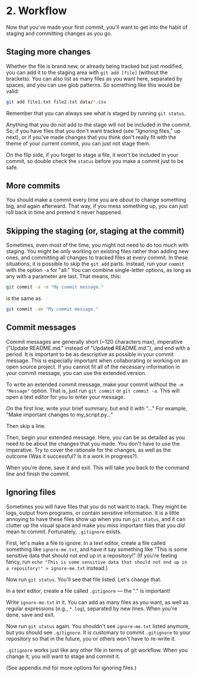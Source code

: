 # 2. Workflow

Now that you've made your first commit, you'll want to get into the habit of staging and committing changes as you go.

## Staging more changes

Whether the file is brand new, or already being tracked but just modified, you can add it to the staging area with `git add [file]` (without the
brackets). You can also list as many files as you want here, separated by spaces, and you can use glob patterns. So something like this would be valid:

```sh
git add file1.txt file2.txt data/*.csv
```

Remember that you can always see what is staged by running `git status`.

Anything that you do not add to the stage will not be included in the commit. So, if you have files that you don't want tracked (see "Ignoring files," up
next), or if you've made changes that you think don't really fit with the theme of your current commit, you can just not stage them.

On the flip side, if you forget to stage a file, it won't be included in your commit, so double check the `status` before you make a commit just to be safe.

## More commits

You should make a commit every time you are *about to* change something big,
and again afterward. That way, if you mess something up, you can just roll back
in time and pretend it never happened.

## Skipping the staging (or, staging at the commit)

Sometimes, even most of the time, you might not need to do too much with staging.
You might be only working on existing files rather than adding new ones, and
committing all changes to tracked files at every commit. In these situations,
it is possible to skip the `git add` parts. Instead, run your `commit` with the
option `-a` for "all." You can combine single-letter options, as long as any with a
parameter are last. That means, this:

```sh
git commit -a -m "My commit message."
```

is the same as

```sh
git commit -am "My commit message."
```

## Commit messages

Commit messages are generally short (~120 characters max), imperative ("Update
README.md." instead of "Update**d** README.md."), and end with a period. It is
important to be as descriptive as possible in your commit message. This is
especially important when collaborating or working on an open source project.
If you cannot fit all of the necessary information in your commit message,
you can use the extended version.

To write an extended commit message, make your commit without the `-m "Message"`
option. That is, just run `git commit` or `git commit -a`. This will open a
text editor for you to enter your message.

On the first line, write your brief summary, but end it with "..." For example,
"Make important changes to my_script.py..."

Then skip a line.

Then, begin your extended message. Here, you can be as detailed as you need to
be about the changes that you made. You don't have to use the imperative. Try
to cover the rationale for the changes, as well as the outcome (Was it
successful? Is it a work in progress?).

When you're done, save it and exit. This will take you back to the command line
and finish the commit.

## Ignoring files

Sometimes you will have files that you do not want to track. They might be logs,
output from programs, or contain sensitive information. It is a little annoying
to have these files show up when you run `git status`, and it can clutter up
the visual space and make you miss important files that you *did* mean to
commit. Fortunately, `.gitignore` exists.

First, let's make a file to ignore. In a text editor, create a file called
something like `ignore-me.txt`, and have it say something like "This is some
sensitive data that should not end up in a repository!" (If you're feeling
fancy, run `echo "This is some sensitive data that should not end up in a
repository!" > ignore-me.txt` instead.)

Now run `git status`. You'll see that file listed. Let's change that.

In a text editor, create a file called `.gitignore` — the "." is important!

Write `ignore-me.txt` in it. You can add as many files as you want, as well as
regular expressions (e.g., `*.log`), separated by new lines. When you're done,
save and exit.

Now run `git status` again. You shouldn't see `ignore-me.txt` listed anymore,
but you should see `.gitignore`. It is customary to commit `.gitignore` to your
repository so that in the future, you or others won't have to re-write it.

`.gitignore` works just like any other file in terms of git workflow. When you
change it, you will want to stage and commit it.

(See appendix.md for more options for ignoring files.)
